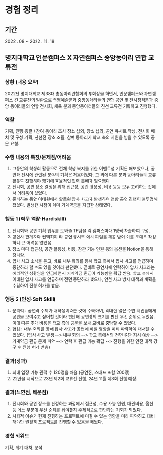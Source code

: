# 경험 정리

## 기간
2022 . 08 ~ 2022 . 11. 18

## 명지대학교 인문캠퍼스 X 자연캠퍼스 중앙동아리 연합 교류전

### 상황 (내용 요약)
2022년 명지대학교 제38대 총동아리연합회의 부회장을 하면서, 인문캠퍼스와 자연캠퍼스 간 교류전의 일환으로 연행예술분과 중앙동아리들의 연합 공연 및 전시창작분과 중앙 동아리들의 연합 전시회, 체육 분과 중앙동아리들의 친선 교류전 기획하고 진행했다.

### 역할
기획, 진행 총괄 / 참여 동아리 조사 장소 섭외, 장소 섭외, 공연 큐시트 작성, 전시회 배치 및 구성 기획, 친선전 장소 조율, 참여 동아리가 학교 측의 지원을 받을 수 있도록 공문 요청.

### 수행 내용의 특징/문제점/어려움
1. 그동안의 학생회 활동으로 전체 학생 복지를 위한 이벤트성 기획은 해보았으나, 공연과 전시에 관련된 분야의 기획은 처음이었다.  그 외에 다른 분과 동아리들의 교류 활동도 진행해야 했기에 효율적인 인력 분배가 필요했다.
2. 전시회, 공연 장소 결정을 위해 접근성, 공간 활용성, 비용 등등 모두 고려하는 것에서 어려움이 있었다.
3. 준비하는 동안 이태원에서 할로윈 압사 사고가 발생하여 연합 공연 진행이 불투명해졌었다. 발생한 시점이 이미 가계약금을 지급한 상태였다.

### 행동 1 (직무 역량·Hard skill)
1. 전시회와 공연 기획 업무를 도와줄 TF팀을 각 캠퍼스마다 1명씩 차출하여 구성.
2. 공연사 관계자와 컨택하여 타 공연 큐시트 예시 파일을 제공 받아 이를 토대로 작성하니 큰 어려움 없었음.
3. 장소 마다 접근성, 공간 활용성, 비용, 참관 가능 인원 등의 옵션을 Notion을 통해 정리함. 
4. 압사 사고 소식을 듣고, 바로 내부 회의를 통해 학교 측에서 압사 사고를 언급하며 중단하라 할 수도 있을 것이라 판단했다. 곧바로 공연사에 연락하여 압사 사고라는 예외적인 상황임을 언급하면서 가계약금 환급이 가능함을 확답 받음.  학교 측에서 이태원 압사 사고를 언급하며 전면 중단하라 했으나, 안전 사고 방지 대책과 계획을 수립하여 진행 허가를 받음.

### 행동 2 (인성·Soft Skill)
1. 분석력 : 공연의 주체가 대학생이라는 것에 주목하여, 최대한 많은 주변 지인들에게 공연을 보여주고 싶어할 것이라 판단해 공연장의 크기를 판단 우선 순위로 두었음. 이에 따른 추가 비용은 학교 측에 공문을 보내 교비로 충당할 수 있었다.
2. 협업 : 내부 회의를 통해 압사 사고가 공연에 미칠 영향을 미리 파악하여 대처할 수 있었다. (압사 사고 발생 --> 내부 회의 --> 학교 측에서의 전면 중단 지시 예상 --> 가계약금 환급 문제 파악 --> 연락 후 환급 가능 확답 --> 진행을 위한 안전 대책 강구 후 진행 허가 받음)

### 결과(성과)
1. 최대 입장 가능 관객 수 120명을 채움.(공연진, 스태프 포함 200명)
2. 22년을 시작으로 23년 제2회 교류전 진행, 24년 11월 제3회 진행 예정.

### 결과(느낀점, 배운점)
1. 전시회와 공연 장소를 선정하는 과정에서 접근성, 수용 가능 인원, 대관비용, 옵션 등 어느 부분에 우선 순위를 둬야할지 주체적으로 판단하는 기회가 되었다.
2. 사회적 이슈가 현재 진행하는 프로젝트에 미칠 수 있는 영향을 미리 파악하고 대비해야만 원활히 프로젝트를 진행할 수 있음을 배웠다.

### 경험 키워드
기획, 위기 대처, 분석













